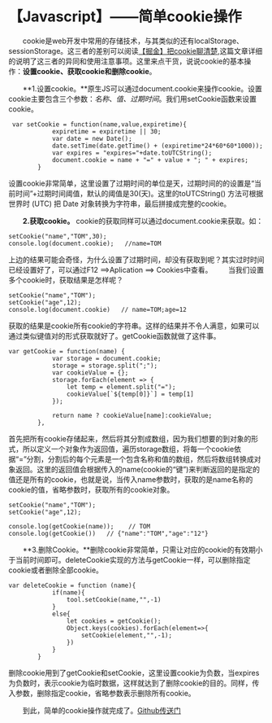 ﻿# 【Javascript】——简单cookie操作     
　　cookie是web开发中常用的存储技术，与其类似的还有localStorage、sessionStorage。这三者的差别可以阅读[【掘金】把cookie聊清楚](https://juejin.im/post/59d1f59bf265da06700b0934),这篇文章详细的说明了这三者的异同和使用注意事项。这里来点干货，说说cookie的基本操作：**设置cookie、获取cookie和删除cookie**。       

　　**1.设置cookie。**原生JS可以通过<span class="singlecode">document.cookie</span>来操作cookie。设置cookie主要包含三个参数：*名称、值、过期时间*。我们用setCookie函数来设置cookie。
```
 var setCookie = function(name,value,expiretime){
	        expiretime = expiretime || 30;
	        var date = new Date();
	        date.setTime(date.getTime() + (expiretime*24*60*60*1000));
	        var expires = "expires="+date.toUTCString();
	        document.cookie = name + "=" + value + "; " + expires;
	    }
```
设置cookie非常简单，这里设置了过期时间的单位是天，过期时间的的设置是“当前时间”+过期时间阈值，默认的阈值是30(天)。这里的toUTCString() 方法可根据世界时 (UTC) 把 Date 对象转换为字符串，最后拼接成完整的cookie。     

　　**2.获取cookie。** cookie的获取同样可以通过<span class="singlecode">document.cookie</span>来获取。如：
```
setCookie("name","TOM",30);
console.log(document.cookie);   //name=TOM
```
上边的结果可能会奇怪，为什么设置了过期时间，却没有获取到呢？其实过时时间已经设置好了，可以通过F12 ==>Aplication ==> Cookies中查看。
　　当我们设置多个cookie时，获取结果是怎样呢？
```
setCookie("name","TOM");
setCookie("age",12);
console.log(document.cookie)   // name=TOM;age=12
```
获取的结果是cookie所有cookie的字符串。这样的结果并不令人满意，如果可以通过类似键值对的形式获取就好了。getCookie函数就做了这件事。
```
var getCookie = function(name) {
            var storage = document.cookie;
            storage = storage.split(";");
            var cookieValue = {};
            storage.forEach(element => {
                let temp = element.split("=");
                cookieValue[`${temp[0]}`] = temp[1]
            });

            return name ? cookieValue[name]:cookieValue;
        },
```
首先把所有cookie存储起来，然后将其分割成数组，因为我们想要的到对象的形式，所以定义一个对象作为返回值，遍历storage数组，将每一个cookie依据“=”分割，分割后的每个元素是一个包含名称和值的数组，然后将数组转换成对象返回。这里的返回值会根据传入的name(cookie的“键”)来判断返回的是指定的值还是所有的cookie，也就是说，当传入name参数时，获取的是name名称的cookie的值，省略参数时，获取所有的cookie对象。
```
setCookie("name","TOM");
setCookie("age",12);

console.log(getCookie(name));    // TOM
console.log(getCookie())   // {"name":"TOM","age":"12"}
```
　　**3.删除Cookie。**删除cookie非常简单，只需让对应的cookie的有效期小于当前时间即可。deleteCookie实现的方法与getCookie一样，可以删除指定cookie或者删除全部cookie。
```
var deleteCookie = function (name){
            if(name){
                tool.setCookie(name,"",-1)
            }
            else{
                let cookies = getCookie();
                Object.keys(cookies).forEach(element=>{
                    setCookie(element,"",-1);
                })
            }
        }
```
删除cookie用到了getCookie和setCookie，这里设置cookie为负数，当expires为负数时，表示cookie为临时数据，这样就达到了删除cookie的目的。同样，传入参数，删除指定cookie，省略参数表示删除所有cookie。     

　　到此，简单的cookie操作就完成了。[Github传送门](https://github.com/CiroLee/jsLab)